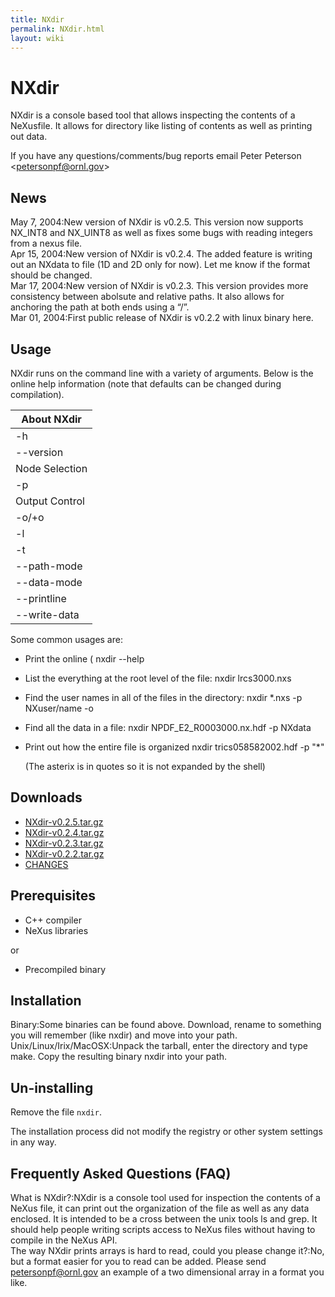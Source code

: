```yaml
---
title: NXdir
permalink: NXdir.html
layout: wiki
---
```

NXdir
=====

NXdir is a console based tool that allows inspecting the contents of a
NeXusfile. It allows for directory like listing of contents as well as
printing out data.

If you have any questions/comments/bug reports email Peter Peterson
&lt;petersonpf@ornl.gov&gt;

News
----

May 7, 2004:New version of NXdir is v0.2.5. This version now supports NX\_INT8 and NX\_UINT8 as well as fixes some bugs with reading integers from a nexus file.  
Apr 15, 2004:New version of NXdir is v0.2.4. The added feature is writing out an NXdata to file (1D and 2D only for now). Let me know if the format should be changed.  
Mar 17, 2004:New version of NXdir is v0.2.3. This version provides more consistency between abolsute and relative paths. It also allows for anchoring the path at both ends using a “/”.  
Mar 01, 2004:First public release of NXdir is v0.2.2 with linux binary here.  

Usage
-----

NXdir runs on the command line with a variety of arguments. Below is the
online help information (note that defaults can be changed during
compilation).

| About NXdir              |
|--------------------------|
| -h|--help                |
| --version                |
| Node Selection           |
| -p                       |
| Output Control           |
| -o/+o                    |
| -l|--max-array \[value\] |
| -t|--tree-mode <value>   |
| --path-mode <value>      |
| --data-mode <value>      |
| --printline <value>      |
| --write-data <filename>  |

Some common usages are:

-   Print the online (
        nxdir --help

-   List the everything at the root level of the file:
        nxdir lrcs3000.nxs

-   Find the user names in all of the files in the directory:
        nxdir *.nxs -p NXuser/name -o

-   Find all the data in a file:
        nxdir NPDF_E2_R0003000.nx.hdf -p NXdata

-   Print out how the entire file is organized
        nxdir trics058582002.hdf -p "*"

    (The asterix is in quotes so it is not expanded by the shell)

Downloads
---------

-   [NXdir-v0.2.5.tar.gz](ftp://ftp.neutron.anl.gov/nexus/NXdir/NXdir-0.2.5.tar.gz)
-   [NXdir-v0.2.4.tar.gz](ftp://ftp.neutron.anl.gov/nexus/NXdir/NXdir-0.2.5.tar.gz)
-   [NXdir-v0.2.3.tar.gz](ftp://ftp.neutron.anl.gov/nexus/NXdir/NXdir-0.2.5.tar.gz)
-   [NXdir-v0.2.2.tar.gz](ftp://ftp.neutron.anl.gov/nexus/NXdir/NXdir-0.2.5.tar.gz)
-   [CHANGES](ftp://ftp.neutron.anl.gov/nexus/NXdir/CHANGES)

Prerequisites
-------------

-   C++ compiler
-   NeXus libraries

or

-   Precompiled binary

Installation
------------

Binary:Some binaries can be found above. Download, rename to something you will remember (like nxdir) and move into your path.  
Unix/Linux/Irix/MacOSX:Unpack the tarball, enter the directory and type make. Copy the resulting binary nxdir into your path.  

Un-installing
-------------

Remove the file `nxdir`.

The installation process did not modify the registry or other system
settings in any way.

Frequently Asked Questions (FAQ)
--------------------------------

What is NXdir?:NXdir is a console tool used for inspection the contents of a NeXus file, it can print out the organization of the file as well as any data enclosed. It is intended to be a cross between the unix tools ls and grep. It should help people writing scripts access to NeXus files without having to compile in the NeXus API.  
The way NXdir prints arrays is hard to read, could you please change it?:No, but a format easier for you to read can be added. Please send <petersonpf@ornl.gov> an example of a two dimensional array in a format you like.  

